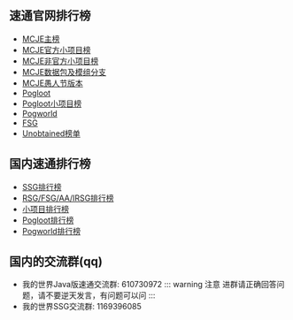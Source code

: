 ## 速通官网排行榜
- [MCJE主榜](https://www.speedrun.com/mc)
- [MCJE官方小项目榜](https://www.speedrun.com/mcce)
- [MCJE非官方小项目榜](https://www.speedrun.com/mc_juice)
- [MCJE数据包及模组分支](https://www.speedrun.com/mc_dmce)
- [MCJE愚人节版本](https://www.speedrun.com/mc_af)
- [Pogloot](https://www.speedrun.com/mc_pogloot)
- [Pogloot小项目榜](https://www.speedrun.com/pogloot_ce)
- [Pogworld](https://www.speedrun.com/mc_pogworld)
- [FSG](https://www.speedrun.com/fsg)
- [Unobtained榜单](https://www.speedrun.com/mcu)

## 国内速通排行榜
- [SSG排行榜](https://docs.qq.com/sheet/DQVRieXNlQXRoWExp?tab=g7xw8b)
- [RSG/FSG/AA/IRSG排行榜](https://docs.qq.com/sheet/DZnVPZ0JhTGVWdFZi?tab=ueotvc&u=84b62a1218d04a39b3f1e0a112fe2e16)
- [小项目排行榜](https://docs.qq.com/sheet/DU05tbHd6bmJMS3Fx?tab=0o20fk)
- [Pogloot排行榜](https://docs.qq.com/sheet/DU0xUR2dSU1JUS0JT)
- [Pogworld排行榜](https://docs.qq.com/sheet/DU0ZQUllOTG5pTHdI)

## 国内的交流群(qq)
- 我的世界Java版速通交流群: 610730972
  ::: warning 注意
  进群请正确回答问题，请不要逆天发言，有问题可以问
  :::
- 我的世界SSG交流群: 1169396085
